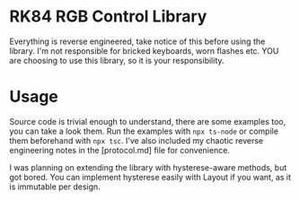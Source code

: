 # RK84 RGB Control Library

Everything is reverse engineered, take notice of this before using the library. I'm not responsible for bricked keyboards, worn flashes etc. YOU are choosing to use this library, so it is your responsibility.

# Usage

Source code is trivial enough to understand, there are some examples too, you can take a look them. Run the examples with `npx ts-node` or compile them beforehand with `npx tsc`. I've also included my chaotic reverse engineering notes in the [protocol.md] file for convenience.

I was planning on extending the library with hysterese-aware methods, but got bored. You can implement hysterese easily with Layout if you want, as it is immutable per design.